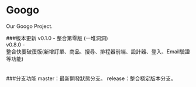 Googo
=====

Our Googo Project.


###版本更新
v0.1.0 - 整合第零版 (一堆洞洞) <br/>
v0.8.0 - <br/>
整合快要破蛋版(新增訂單、商品、搜尋、排程器前端、設計器、登入、Email驗證等功能) <br/>
 <br/>
 <br/>
###分支功能
master：最新開發狀態分支。
release：整合穩定版本分支。
